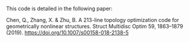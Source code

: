 This code is detailed in the following paper:

Chen, Q., Zhang, X. & Zhu, B. A 213-line topology optimization code for geometrically nonlinear structures. Struct Multidisc Optim 59, 1863–1879 (2019). https://doi.org/10.1007/s00158-018-2138-5
